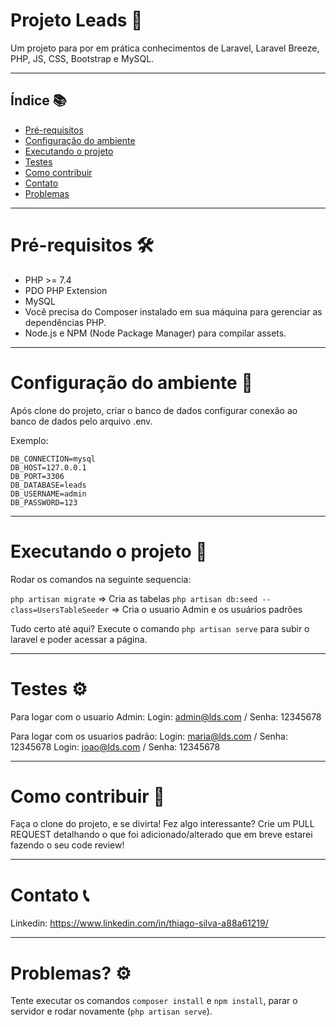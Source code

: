 # Projeto Leads 🚀

Um projeto para por em prática conhecimentos de Laravel, Laravel Breeze, PHP, JS, CSS, Bootstrap e MySQL.

___

## Índice 📚

- [Pré-requisitos](#pré-requisitos)
- [Configuração do ambiente](#configuração-do-ambiente)
- [Executando o projeto](#executando-o-projeto)
- [Testes](#testes)
- [Como contribuir](#como-contribuir)
- [Contato](#contato)
- [Problemas](#problemas)


___

# Pré-requisitos 🛠️

- PHP >= 7.4
- PDO PHP Extension
- MySQL
- Você precisa do Composer instalado em sua máquina para gerenciar as dependências PHP.
- Node.js e NPM (Node Package Manager) para compilar assets.

___

# Configuração do ambiente 🔧

Após clone do projeto, criar o banco de dados configurar conexão ao banco de dados pelo arquivo .env.

Exemplo:
```
DB_CONNECTION=mysql
DB_HOST=127.0.0.1
DB_PORT=3306
DB_DATABASE=leads
DB_USERNAME=admin
DB_PASSWORD=123
```

___

# Executando o projeto 🚀

Rodar os comandos na seguinte sequencia:

`php artisan migrate` => Cria as tabelas
`php artisan db:seed --class=UsersTableSeeder` => Cria o usuario Admin e os usuários padrões

Tudo certo até aqui?
Execute o comando `php artisan serve` para subir o laravel e poder acessar a página.

___

# Testes ⚙️

Para logar com o usuario Admin:
Login: admin@lds.com / Senha: 12345678

Para logar com os usuarios padrão:
Login: maria@lds.com / Senha: 12345678
Login: joao@lds.com / Senha: 12345678

___

# Como contribuir 🤝

Faça o clone do projeto, e se divirta!
Fez algo interessante? Crie um PULL REQUEST detalhando o que foi adicionado/alterado que em breve estarei fazendo o seu code review!

___

# Contato 📞

Linkedin: https://www.linkedin.com/in/thiago-silva-a88a61219/
___

# Problemas? ⚙️

Tente executar os comandos `composer install` e `npm install`, parar o servidor e rodar novamente (`php artisan serve`).

